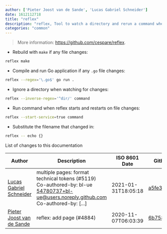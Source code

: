 ```yaml
---
author: ['Pieter Joost van de Sande', 'Lucas Gabriel Schneider']
date: 1612112718
title: "reflex"
description: "reflex, Tool to watch a directory and rerun a command when certain files change."
categories: "common"
---
```

> More information: <https://github.com/cespare/reflex>.

- Rebuild with `make` if any file changes:

```bash
reflex make
```

- Compile and run Go application if any `.go` file changes:

```bash
reflex --regex='\.go$' go run .
```

- Ignore a directory when watching for changes:

```bash
reflex --inverse-regex='^dir/' command
```

- Run command when reflex starts and restarts on file changes:

```bash
reflex --start-service=true command
```

- Substitute the filename that changed in:

```bash
reflex -- echo {}
```
List of changes to this documentation


Author | Description | ISO 8601 Date | GitHub link
------|-----|-----|-----
[Lucas Gabriel Schneider](mailto:casdpa@gmail.com) | multiple pages: format technical tokens (#5119) Co-authored-by: bl-ue <54780737+bl-ue@users.noreply.github.com> Co-authored-by: [...] | 2021-01-31T18:05:18 | [a5fe31bc47ae](https://github.com/tldr-pages/tldr/commit/a5fe31bc47aece3efa5e66b52b3cf384f27d5d72)
[Pieter Joost van de Sande](mailto:pj@born2code.net) | reflex: add page (#4884) | 2020-11-07T06:03:39 | [6b7587edb12b](https://github.com/tldr-pages/tldr/commit/6b7587edb12b21fb46f15aac955e1e673ea60109)


